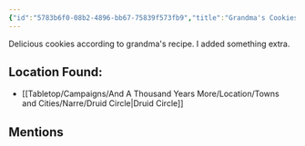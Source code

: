 ```yaml
---
{"id":"5783b6f0-08b2-4896-bb67-75839f573fb9","title":"Grandma's Cookies","description":"Grandma's favorite recipe...with a twist.","isInCurrentInventory":false,"amountHeld":0,"causeOfConsumption":"Consumed","publish":true,"date_created":"Saturday, April 13th 2024, 7:53:23 pm","date_modified":"Saturday, April 13th 2024, 11:44:56 pm","cssclasses":["mado-heading"],"path":"Tabletop/Campaigns/And A Thousand Years More/Inventory/Consumable/Grandma's Cookies.md","permalink":"/tabletop/campaigns/and-a-thousand-years-more/inventory/consumable/grandma-s-cookies/","PassFrontmatter":true}
---
```



Delicious cookies according to grandma's recipe. I added something extra.

## Location Found:

- [[Tabletop/Campaigns/And A Thousand Years More/Location/Towns and Cities/Narre/Druid Circle\|Druid Circle]]

## Mentions


